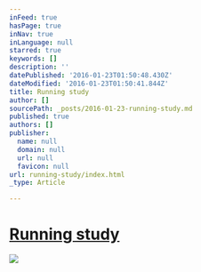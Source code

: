 ```yaml
---
inFeed: true
hasPage: true
inNav: true
inLanguage: null
starred: true
keywords: []
description: ''
datePublished: '2016-01-23T01:50:48.430Z'
dateModified: '2016-01-23T01:50:41.844Z'
title: Running study
author: []
sourcePath: _posts/2016-01-23-running-study.md
published: true
authors: []
publisher:
  name: null
  domain: null
  url: null
  favicon: null
url: running-study/index.html
_type: Article

---
```

# [Running study][0]
![](https://the-grid-user-content.s3-us-west-2.amazonaws.com/7c9f54c8-55ca-4660-948b-15a6986e84e1.gif)

[0]: null